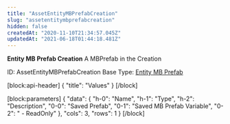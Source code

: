 ```yaml
---
title: "AssetEntityMBPrefabCreation"
slug: "assetentitymbprefabcreation"
hidden: false
createdAt: "2020-11-10T21:34:57.045Z"
updatedAt: "2021-06-18T01:44:18.481Z"
---
```

**Entity MB Prefab Creation**
A MBPrefab in the Creation

ID: AssetEntityMBPrefabCreation
Base Type: [Entity MB Prefab](doc:assetentitymbprefabbase)

[block:api-header]
{
  "title": "Values"
}
[/block]

[block:parameters]
{
  "data": {
    "h-0": "Name",
    "h-1": "Type",
    "h-2": "Description",
    "0-0": "Saved Prefab",
    "0-1": "Saved MB Prefab Variable",
    "0-2": " - ReadOnly"
  },
  "cols": 3,
  "rows": 1
}
[/block]